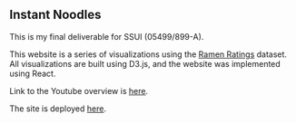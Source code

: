 ## Instant Noodles

This is my final deliverable for SSUI (05499/899-A). 

This website is a series of visualizations using the [Ramen Ratings](https://www.kaggle.com/residentmario/ramen-ratings) dataset. All visualizations are built using D3.js, and the website was implemented using React. 

Link to the Youtube overview is [here](https://www.youtube.com/watch?v=vNPAcX-RtQA&feature=youtu.be).

The site is deployed [here](https://instant-noodles-ssui.netlify.com/#LandingPage).
